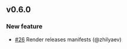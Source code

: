 ## v0.6.0

### New feature

* [#26](https://github.com/helmwave/helmwave/issues/26) Render releases manifests (@zhilyaev)

